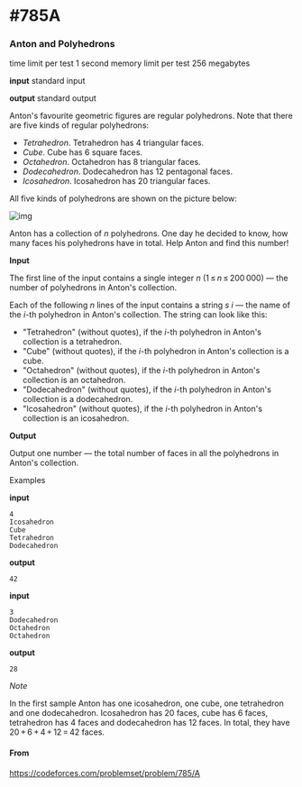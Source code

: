# #785A

### Anton and Polyhedrons

time limit per test
1 second
memory limit per test
256 megabytes

**input**
standard input

**output**
standard output

Anton's favourite geometric figures are regular polyhedrons. Note that there are five kinds of regular polyhedrons:

- *Tetrahedron*. Tetrahedron has 4 triangular faces.
- *Cube*. Cube has 6 square faces.
- *Octahedron*. Octahedron has 8 triangular faces.
- *Dodecahedron*. Dodecahedron has 12 pentagonal faces.
- *Icosahedron*. Icosahedron has 20 triangular faces.

All five kinds of polyhedrons are shown on the picture below:

![img](https://espresso.codeforces.com/fd444445876e0f8f0f9f9564366f27ea30053c08.png)

Anton has a collection of *n* polyhedrons. One day he decided to know, how many faces his polyhedrons have in total. Help Anton and find this number!

**Input**

The first line of the input contains a single integer *n* (1 ≤ *n* ≤ 200 000) — the number of polyhedrons in Anton's collection.

Each of the following *n* lines of the input contains a string *s* *i* — the name of the *i*-th polyhedron in Anton's collection. The string can look like this:

- "Tetrahedron" (without quotes), if the *i*-th polyhedron in Anton's collection is a tetrahedron.
- "Cube" (without quotes), if the *i*-th polyhedron in Anton's collection is a cube.
- "Octahedron" (without quotes), if the *i*-th polyhedron in Anton's collection is an octahedron.
- "Dodecahedron" (without quotes), if the *i*-th polyhedron in Anton's collection is a dodecahedron.
- "Icosahedron" (without quotes), if the *i*-th polyhedron in Anton's collection is an icosahedron.

**Output**

Output one number — the total number of faces in all the polyhedrons in Anton's collection.

Examples

**input**

```
4
Icosahedron
Cube
Tetrahedron
Dodecahedron
```

**output**

```
42
```



**input**

```
3
Dodecahedron
Octahedron
Octahedron
```

**output**

```
28
```



*Note*

In the first sample Anton has one icosahedron, one cube, one tetrahedron and one dodecahedron. Icosahedron has 20 faces, cube has 6 faces, tetrahedron has 4 faces and dodecahedron has 12 faces. In total, they have 20 + 6 + 4 + 12 = 42 faces.

#### From

https://codeforces.com/problemset/problem/785/A
